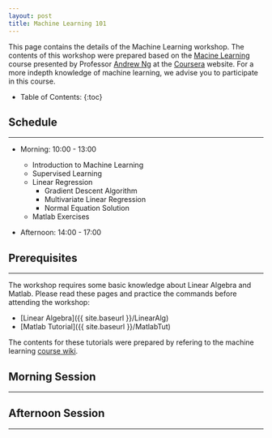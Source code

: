 ```yaml
---
layout: post
title: Machine Learning 101
---
```


This page contains the details of the Machine Learning workshop. The contents of this workshop were prepared based on the [Macine Learning](https://www.coursera.org/learn/machine-learning/outline) course presented by Professor [Andrew Ng](http://cs.stanford.edu/people/ang/) at the [Coursera](https://www.coursera.org/) website. For a more indepth knowledge of machine learning, we advise you to participate in this course.

* Table of Contents:
{:toc}

## Schedule
---

* Morning: 10:00 - 13:00
  - Introduction to Machine Learning
  - Supervised Learning
  - Linear Regression
    + Gradient Descent Algorithm
    + Multivariate Linear Regression
    + Normal Equation Solution
  - Matlab Exercises

* Afternoon: 14:00 - 17:00

## Prerequisites
---

The workshop requires some basic knowledge about Linear Algebra and Matlab. Please read these pages and practice the commands before attending the workshop:

* [Linear Algebra]({{ site.baseurl }}/LinearAlg)
* [Matlab Tutorial]({{ site.baseurl }}/MatlabTut)

The contents for these tutorials were prepared by refering to the machine learning [course wiki](https://share.coursera.org/wiki/index.php/ML:Main).

## Morning Session
---

## Afternoon Session
---